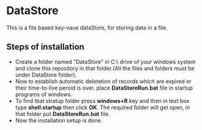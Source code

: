 # DataStore
This is a file based key-vaue dataStore, for storing data in a file.

## Steps of installation
* Create a folder named "DataStore" in C:\ drive of your windows system and clone this repository in that folder.(All the files and folders must be under DataStore folder).
* Now to establish automatic deletetion of records which are expired or their time-to-live peroid is over. place **DataStoreRun.bat** file in startup programs of windows.
* To find tbat stratup folder press **windows+R** key and then in text box type **shell:startup** then click **OK**. The required folder will get open, in that folder put **DataStoreRun.bat** file.
* Now the installation setup is done.
